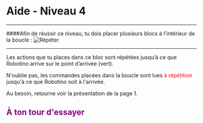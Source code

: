 # Aide - Niveau 4

---

####Afin de réussir ce niveau, tu dois placer plusieurs blocs à l'intérieur de la boucle :
![Répéter][repeat]

---

Les actions que tu places dans ce bloc sont répétées jusqu’à ce que Robotino arrive sur le point d’arrivée (vert).

N'oublie pas, les commandes placées dans la boucle sont lues <span style="color:red">à répétition</span> jusqu'à ce que Robotino soit à l'arrivée.

Au besoin, retourne voir la présentation de la page 1.

## <span style="color: #800080">À ton tour d'essayer</span>

[repeat]: img/carte_repeat_end.png
